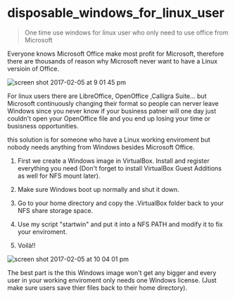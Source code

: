 # disposable_windows_for_linux_user
>One time use windows for linux user who only need to use office from Microsoft 

Everyone knows Microsoft Office make most profit for Microsoft, therefore there are thousands of reason why Microsoft never want to have a Linux versioin of Office.  

![screen shot 2017-02-05 at 9 01 45 pm](https://cloud.githubusercontent.com/assets/5915590/22633416/d5c1fb98-ebe6-11e6-9dd8-c72ea7f2ba54.png)

For linux users there are LibreOffice, OpenOffice ,Calligra Suite... but Microsoft continuously changing their format so people can nerver leave Windows since you never know if your business patner will one day just couldn't open your OpenOffice file and you end up losing your time or busisness opportunities.

this solution is for someone who have a Linux working enviroment but nobody needs anything from Windows besides Microsoft Office.

1. First we create a Windows image in VirtualBox. Install and register everything you need (Don't forget to install VirtualBox Guest Additions as well for NFS mount later).

2. Make sure Windows boot up normally and shut it down. 

3. Go to your home directory and copy the .VirtualBox folder back to your NFS share storage space.

4. Use my script "startwin" and put it into a NFS PATH and modify it to fix your enviroment.

5. Voilà!!

![screen shot 2017-02-05 at 10 04 01 pm](https://cloud.githubusercontent.com/assets/5915590/22634509/13842272-ebf0-11e6-933c-4514ac58e4e2.png)

The best part is the this Windows image won't get any bigger and every user in your working enviroment only needs one Windows license. (Just make sure users save thier files back to their home directory).



